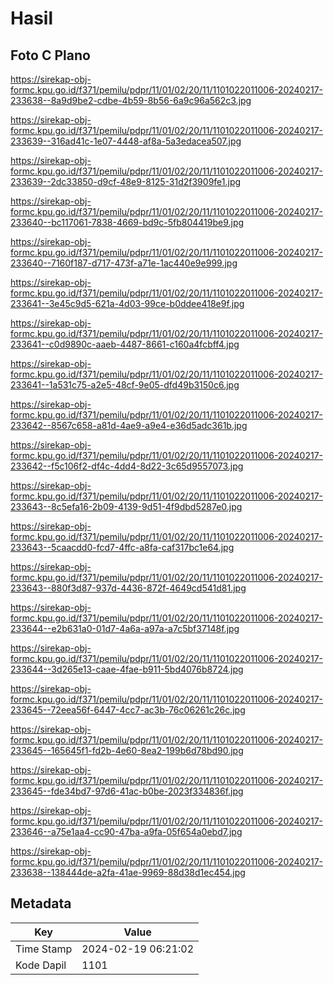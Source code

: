 # Hasil

## Foto C Plano

https://sirekap-obj-formc.kpu.go.id/f371/pemilu/pdpr/11/01/02/20/11/1101022011006-20240217-233638--8a9d9be2-cdbe-4b59-8b56-6a9c96a562c3.jpg

https://sirekap-obj-formc.kpu.go.id/f371/pemilu/pdpr/11/01/02/20/11/1101022011006-20240217-233639--316ad41c-1e07-4448-af8a-5a3edacea507.jpg

https://sirekap-obj-formc.kpu.go.id/f371/pemilu/pdpr/11/01/02/20/11/1101022011006-20240217-233639--2dc33850-d9cf-48e9-8125-31d2f3909fe1.jpg

https://sirekap-obj-formc.kpu.go.id/f371/pemilu/pdpr/11/01/02/20/11/1101022011006-20240217-233640--bc117061-7838-4669-bd9c-5fb804419be9.jpg

https://sirekap-obj-formc.kpu.go.id/f371/pemilu/pdpr/11/01/02/20/11/1101022011006-20240217-233640--7160f187-d717-473f-a71e-1ac440e9e999.jpg

https://sirekap-obj-formc.kpu.go.id/f371/pemilu/pdpr/11/01/02/20/11/1101022011006-20240217-233641--3e45c9d5-621a-4d03-99ce-b0ddee418e9f.jpg

https://sirekap-obj-formc.kpu.go.id/f371/pemilu/pdpr/11/01/02/20/11/1101022011006-20240217-233641--c0d9890c-aaeb-4487-8661-c160a4fcbff4.jpg

https://sirekap-obj-formc.kpu.go.id/f371/pemilu/pdpr/11/01/02/20/11/1101022011006-20240217-233641--1a531c75-a2e5-48cf-9e05-dfd49b3150c6.jpg

https://sirekap-obj-formc.kpu.go.id/f371/pemilu/pdpr/11/01/02/20/11/1101022011006-20240217-233642--8567c658-a81d-4ae9-a9e4-e36d5adc361b.jpg

https://sirekap-obj-formc.kpu.go.id/f371/pemilu/pdpr/11/01/02/20/11/1101022011006-20240217-233642--f5c106f2-df4c-4dd4-8d22-3c65d9557073.jpg

https://sirekap-obj-formc.kpu.go.id/f371/pemilu/pdpr/11/01/02/20/11/1101022011006-20240217-233643--8c5efa16-2b09-4139-9d51-4f9dbd5287e0.jpg

https://sirekap-obj-formc.kpu.go.id/f371/pemilu/pdpr/11/01/02/20/11/1101022011006-20240217-233643--5caacdd0-fcd7-4ffc-a8fa-caf317bc1e64.jpg

https://sirekap-obj-formc.kpu.go.id/f371/pemilu/pdpr/11/01/02/20/11/1101022011006-20240217-233643--880f3d87-937d-4436-872f-4649cd541d81.jpg

https://sirekap-obj-formc.kpu.go.id/f371/pemilu/pdpr/11/01/02/20/11/1101022011006-20240217-233644--e2b631a0-01d7-4a6a-a97a-a7c5bf37148f.jpg

https://sirekap-obj-formc.kpu.go.id/f371/pemilu/pdpr/11/01/02/20/11/1101022011006-20240217-233644--3d265e13-caae-4fae-b911-5bd4076b8724.jpg

https://sirekap-obj-formc.kpu.go.id/f371/pemilu/pdpr/11/01/02/20/11/1101022011006-20240217-233645--72eea56f-6447-4cc7-ac3b-76c06261c26c.jpg

https://sirekap-obj-formc.kpu.go.id/f371/pemilu/pdpr/11/01/02/20/11/1101022011006-20240217-233645--165645f1-fd2b-4e60-8ea2-199b6d78bd90.jpg

https://sirekap-obj-formc.kpu.go.id/f371/pemilu/pdpr/11/01/02/20/11/1101022011006-20240217-233645--fde34bd7-97d6-41ac-b0be-2023f334836f.jpg

https://sirekap-obj-formc.kpu.go.id/f371/pemilu/pdpr/11/01/02/20/11/1101022011006-20240217-233646--a75e1aa4-cc90-47ba-a9fa-05f654a0ebd7.jpg

https://sirekap-obj-formc.kpu.go.id/f371/pemilu/pdpr/11/01/02/20/11/1101022011006-20240217-233638--138444de-a2fa-41ae-9969-88d38d1ec454.jpg


## Metadata

| Key        | Value               |
| ---------- | ------------------- |
| Time Stamp | 2024-02-19 06:21:02 |
| Kode Dapil | 1101                |



